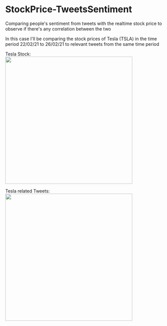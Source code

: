 # StockPrice-TweetsSentiment
Comparing people's sentiment from tweets with the realtime stock price to observe if there's any correlation between the two  

In this case I'll be comparing the stock prices of Tesla (TSLA) in the time period 22/02/21 to 26/02/21 to relevant tweets from the same time period  

Tesla Stock:  
<img src = "https://user-images.githubusercontent.com/53508807/130363741-3675916d-fb02-4d02-8252-fc5621e48181.PNG" width="400">

Tesla related Tweets:  
<img src = "https://user-images.githubusercontent.com/53508807/130363835-82f55bfb-2580-4ad3-8519-e8b7e35d8cc9.png" width="400">

